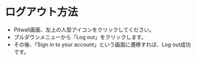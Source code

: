 # ログアウト方法
- Pitwall画面、左上の人型アイコンをクリックしてください。
- プルダウンメニューから「Log out」をクリックします。
- その後、「Sign in to your account」という画面に遷移すれば、Log out成功です。